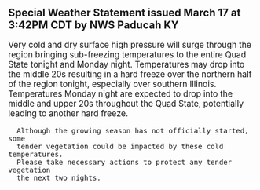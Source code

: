 <p>
   <h2>Special Weather Statement issued March 17 at 3:42PM CDT by NWS Paducah KY</h2>
   <div style="font-size:120%">Very cold and dry surface high pressure will surge through the
      region bringing sub-freezing temperatures to the entire Quad State
      tonight and Monday night. Temperatures may drop into the middle
      20s resulting in a hard freeze over the northern half of the
      region tonight, especially over southern Illinois. Temperatures
      Monday night are expected to drop into the middle and upper 20s
      throughout the Quad State, potentially leading to another hard
      freeze.
      
      Although the growing season has not officially started, some
      tender vegetation could be impacted by these cold temperatures.
      Please take necessary actions to protect any tender vegetation
      the next two nights.
   </div>
</p>